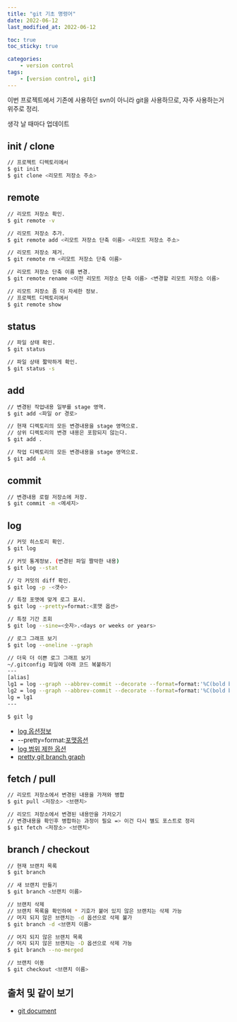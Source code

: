 ```yaml
---
title: "git 기초 명령어"
date: 2022-06-12
last_modified_at: 2022-06-12

toc: true
toc_sticky: true

categories:
    - version control
tags:
    - [version control, git]
---
```


이번 프로젝트에서 기존에 사용하던 svn이 아니라 git을 사용하므로, 자주 사용하는거 위주로 정리.

생각 날 때마다 업데이트  

## init / clone

```bash
// 프로젝트 디렉토리에서
$ git init
$ git clone <리모트 저장소 주소>
```  

## remote

```bash
// 리모트 저장소 확인.
$ git remote -v

// 리모트 저장소 추가.
$ git remote add <리모트 저장소 단축 이름> <리모트 저장소 주소> 

// 리모트 저장소 제거.
$ git remote rm <리모트 저장소 단축 이름>

// 리모트 저장소 단축 이름 변경.
$ git remote rename <이전 리모트 저장소 단축 이름> <변경할 리모트 저장소 이름>

// 리모트 저장소 좀 더 자세한 정보.
// 프로젝트 디렉토리에서
$ git remote show
```  

## status

```bash
// 파일 상태 확인.
$ git status

// 파일 상태 짧막하게 확인.
$ git status -s
```  

## add

```bash
// 변경된 작업내용 일부를 stage 영역.
$ git add <파일 or 경로>

// 현재 디렉토리의 모든 변경내용을 stage 영역으로.
// 상위 디렉토리의 변경 내용은 포함되지 않는다.
$ git add .

// 작업 디렉토리의 모든 변경내용을 stage 영역으로.
$ git add -A
```  

## commit

```bash
// 변경내용 로컬 저장소에 저장.
$ git commit -m <메세지>
```  

## log

```bash
// 커밋 히스토리 확인.
$ git log

// 커밋 통계정보. (변경된 파일 짤막한 내용)
$ git log --stat

// 각 커밋의 diff 확인.
$ git log -p -<갯수>

// 특정 포맷에 맞게 로그 표시.
$ git log --pretty=format:<포맷 옵션>

// 특정 기간 조회
$ git log --sine=<숫자>.<days or weeks or years>

// 로그 그래프 보기
$ git log --oneline --graph

// 더욱 더 이쁜 로그 그래프 보기
~/.gitconfig 파일에 아래 코드 복붙하기
---
[alias]
lg1 = log --graph --abbrev-commit --decorate --format=format:'%C(bold blue)%h%C(reset) - %C(bold green)(%ar)%C(reset) %C(white)%s%C(reset) %C(dim white)- %an%C(reset)%C(auto)%d%C(reset)' --all
lg2 = log --graph --abbrev-commit --decorate --format=format:'%C(bold blue)%h%C(reset) - %C(bold cyan)%aD%C(reset) %C(bold green)(%ar)%C(reset)%C(auto)%d%C(reset)%n''          %C(white)%s%C(reset) %C(dim white)- %an%C(reset)'
lg = lg1
---

$ git lg
```

* [log 옵션정보](https://git-scm.com/book/ko/v2/ch00/log_options)
* --pretty=format:[포맷옵션](https://git-scm.com/book/ko/v2/ch00/pretty_format)
* [log 범위 제한 옵션](https://git-scm.com/book/ko/v2/ch00/log_options)
* [pretty git branch graph](https://stackoverflow.com/questions/1057564/pretty-git-branch-graphs)

## fetch / pull

```bash
// 리모트 저장소에서 변경된 내용을 가져와 병합
$ git pull <저장소> <브랜치>

// 리모드 저장소에서 변경된 내용만을 가저오기 
// 변경내용을 확인후 병합하는 과정이 필요 => 이건 다시 별도 포스트로 정리
$ git fetch <저장소> <브랜치>
```  

## branch / checkout

```bash
// 현재 브랜치 목록
$ git branch

// 새 브랜치 만들기
$ git branch <브랜치 이름>

// 브랜치 삭제
// 브랜치 목록을 확인하여 * 기호가 붙어 있지 않은 브랜치는 삭제 가능
// 머지 되지 않은 브랜치는 -d 옵션으로 삭제 불가
$ git branch -d <브랜치 이름>

// 머지 되지 않은 브랜치 목록
// 머지 되지 않은 브랜치는 -D 옵션으로 삭제 가능
$ git branch --no-merged

// 브랜치 이동
$ git checkout <브랜치 이름>
```  

## 출처 및 같이 보기

* [git document](https://git-scm.com/book/ko/v2/)
